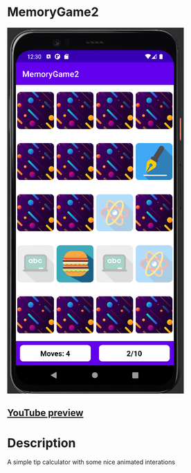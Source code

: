# MemoryGame2
![](https://github.com/thedagnode/MemoryGame2/blob/master/memorygame2_ui.png)

[YouTube preview](https://youtu.be/3ygo6iRvIew) 
-----
# Description
A simple tip calculator with some nice animated interations
